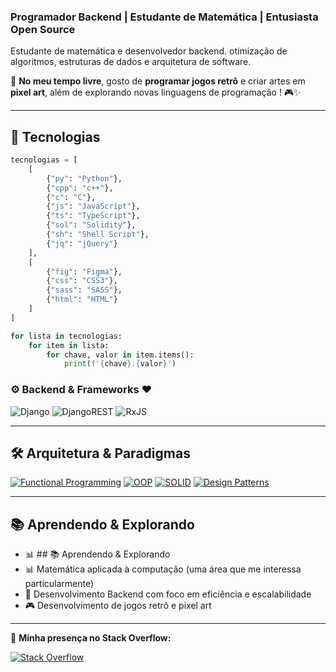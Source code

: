
###  Programador Backend | Estudante de Matemática | Entusiasta Open Source  

Estudante de matemática e desenvolvedor  backend. otimização de algoritmos, estruturas de dados e arquitetura de software.  

📌 **No meu tempo livre**, gosto de **programar jogos retrô** e criar artes em **pixel art**,  além de explorando novas linguagens de programação ! 🎮✨  

---

## 🚀 Tecnologias 
```python
tecnologias = [
    [
        {"py": "Python"},
        {"cpp": "c++"},
        {"c": "C"},
        {"js": "JavaScript"},
        {"ts": "TypeScript"},
        {"sol": "Solidity"},
        {"sh": "Shell Script"},
        {"jq": "jQuery"}
    ],
    [
        {"fig": "Figma"},
        {"css": "CSS3"},
        {"sass": "SASS"},
        {"html": "HTML"}
    ]
]

for lista in tecnologias:
    for item in lista:
        for chave, valor in item.items():
            print(f'{chave}:{valor}')
```

### ⚙️ Backend & Frameworks  ❤️
![Django](https://img.shields.io/badge/Django-092E20?style=for-the-badge&logo=django&logoColor=white)
![DjangoREST](https://img.shields.io/badge/Django%20REST%20Framework-FF1709?style=for-the-badge&logo=django&logoColor=white)
![RxJS](https://img.shields.io/badge/RxJS-B7178C?style=for-the-badge&logo=reactivex&logoColor=white)


---

## 🛠 Arquitetura & Paradigmas  
[![Functional Programming](https://img.shields.io/badge/-λ%20Functional%20Programming-8A2BE2?style=for-the-badge)](link) [![OOP](https://img.shields.io/badge/-🧩%20OOP-007ACC?style=for-the-badge)](link)
[![SOLID](https://img.shields.io/badge/-🔶%20SOLID%20PRINCIPLES-007ACC?style=for-the-badge)](link)
[![Design Patterns](https://img.shields.io/badge/-🎭%20Design%20Patterns-4B0082?style=for-the-badge)](link)


---

## 📚 Aprendendo & Explorando  
- 📊 ## 📚 Aprendendo & Explorando  
- 📊 Matemática aplicada à computação (uma área que me interessa particularmente)  
- 🔧 Desenvolvimento Backend com foco em eficiência e escalabilidade  
- 🎮 Desenvolvimento de jogos retrô e pixel art  

---

📌 **Minha presença no Stack Overflow:**        

[![Stack Overflow](https://img.shields.io/badge/Stack_Overflow-FE7A16?style=for-the-badge&logo=stack-overflow&logoColor=white)](https://es.stackoverflow.com/users/329668/cardosource)


